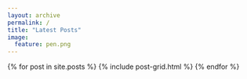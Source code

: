 ```yaml
---
layout: archive
permalink: /
title: "Latest Posts"
image:
  feature: pen.png
---
```

<div class="tiles">
{% for post in site.posts %}
	{% include post-grid.html %}
{% endfor %}
</div><!-- /.tiles -->